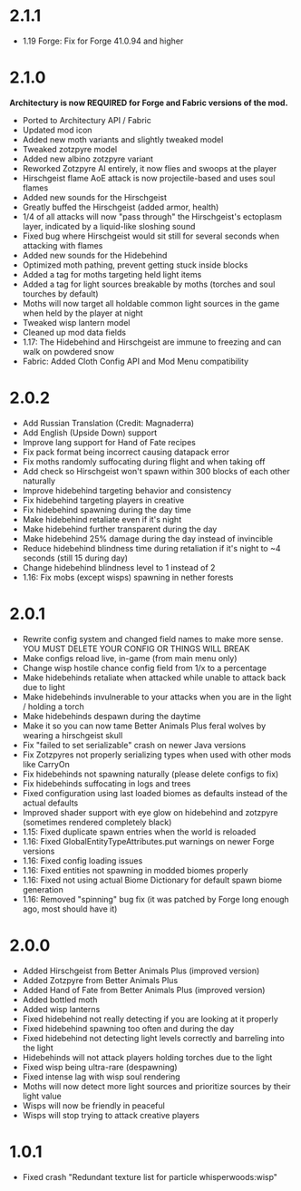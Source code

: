 # 2.1.1

- 1.19 Forge: Fix for Forge 41.0.94 and higher

# 2.1.0

**Architectury is now REQUIRED for Forge and Fabric versions of the mod.**

- Ported to Architectury API / Fabric
- Updated mod icon
- Added new moth variants and slightly tweaked model
- Tweaked zotzpyre model
- Added new albino zotzpyre variant
- Reworked Zotzpyre AI entirely, it now flies and swoops at the player
- Hirschgeist flame AoE attack is now projectile-based and uses soul flames
- Added new sounds for the Hirschgeist
- Greatly buffed the Hirschgeist (added armor, health)
- 1/4 of all attacks will now "pass through" the Hirschgeist's ectoplasm layer, indicated by a liquid-like sloshing sound
- Fixed bug where Hirschgeist would sit still for several seconds when attacking with flames
- Added new sounds for the Hidebehind
- Optimized moth pathing, prevent getting stuck inside blocks
- Added a tag for moths targeting held light items
- Added a tag for light sources breakable by moths (torches and soul tourches by default)
- Moths will now target all holdable common light sources in the game when held by the player at night
- Tweaked wisp lantern model
- Cleaned up mod data fields
- 1.17: The Hidebehind and Hirschgeist are immune to freezing and can walk on powdered snow
- Fabric: Added Cloth Config API and Mod Menu compatibility

# 2.0.2

- Add Russian Translation (Credit: Magnaderra)
- Add English (Upside Down) support
- Improve lang support for Hand of Fate recipes
- Fix pack format being incorrect causing datapack error
- Fix moths randomly suffocating during flight and when taking off
- Add check so Hirschgeist won't spawn within 300 blocks of each other naturally
- Improve hidebehind targeting behavior and consistency
- Fix hidebehind targeting players in creative
- Fix hidebehind spawning during the day time
- Make hidebehind retaliate even if it's night
- Make hidebehind further transparent during the day
- Make hidebehind 25% damage during the day instead of invincible
- Reduce hidebehind blindness time during retaliation if it's night to ~4 seconds (still 15 during day)
- Change hidebehind blindness level to 1 instead of 2
- 1.16: Fix mobs (except wisps) spawning in nether forests

# 2.0.1

- Rewrite config system and changed field names to make more sense. YOU MUST DELETE YOUR CONFIG OR THINGS WILL BREAK
- Make configs reload live, in-game (from main menu only)
- Change wisp hostile chance config field from 1/x to a percentage
- Make hidebehinds retaliate when attacked while unable to attack back due to light
- Make hidebehinds invulnerable to your attacks when you are in the light / holding a torch
- Make hidebehinds despawn during the daytime
- Make it so you can now tame Better Animals Plus feral wolves by wearing a hirschgeist skull
- Fix "failed to set serializable" crash on newer Java versions
- Fix Zotzpyres not properly serializing types when used with other mods like CarryOn
- Fix hidebehinds not spawning naturally (please delete configs to fix)
- Fix hidebehinds suffocating in logs and trees
- Fixed configuration using last loaded biomes as defaults instead of the actual defaults
- Improved shader support with eye glow on hidebehind and zotzpyre (sometimes rendered completely black) 
- 1.15: Fixed duplicate spawn entries when the world is reloaded
- 1.16: Fixed GlobalEntityTypeAttributes.put warnings on newer Forge versions
- 1.16: Fixed config loading issues
- 1.16: Fixed entities not spawning in modded biomes properly
- 1.16: Fixed not using actual Biome Dictionary for default spawn biome generation
- 1.16: Removed "spinning" bug fix (it was patched by Forge long enough ago, most should have it)

# 2.0.0

- Added Hirschgeist from Better Animals Plus (improved version)
- Added Zotzpyre from Better Animals Plus
- Added Hand of Fate from Better Animals Plus (improved version)
- Added bottled moth
- Added wisp lanterns
- Fixed hidebehind not really detecting if you are looking at it properly
- Fixed hidebehind spawning too often and during the day
- Fixed hidebehind not detecting light levels correctly and barreling into the light
- Hidebehinds will not attack players holding torches due to the light
- Fixed wisp being ultra-rare (despawning)
- Fixed intense lag with wisp soul rendering
- Moths will now detect more light sources and prioritize sources by their light value
- Wisps will now be friendly in peaceful
- Wisps will stop trying to attack creative players

# 1.0.1

- Fixed crash "Redundant texture list for particle whisperwoods:wisp"
